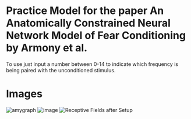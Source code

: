# Practice Model for the paper An Anatomically Constrained Neural Network Model of Fear Conditioning by Armony et al.
To use just input a number between 0-14 to indicate which frequency is being paired with the unconditioned stimulus.
# Images
![amygraph](https://github.com/user-attachments/assets/24babd0b-af69-4c5d-9a81-19b95fe90e18)
![image](https://github.com/user-attachments/assets/46b57edc-c0a3-452c-afe5-a9fbdacb82c9)
![Receptive Fields after Setup](https://github.com/user-attachments/assets/81501292-5e47-4515-8cbd-50b7d504b386)

